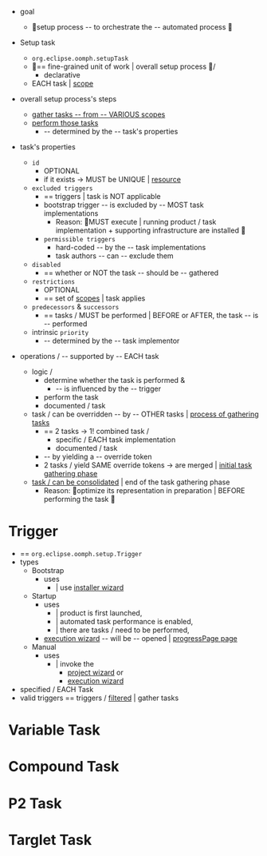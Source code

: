 * goal
  * 👀setup process -- to orchestrate the -- automated process 👀

* Setup task
  * `org.eclipse.oomph.setupTask`
  * 👀== fine-grained unit of work | overall setup process 👀/
    * declarative
  * EACH task | [scope](DocScope.md)
* overall setup process's steps
  * [gather tasks -- from -- VARIOUS scopes](DocTaskComposition.html)
  * [perform those tasks](DocTaskExecution.html)
    * -- determined by the -- task's properties
* task's properties
  * `id`
    * OPTIONAL
    * if it exists -> MUST be UNIQUE | [resource](DocSetupResource.html)
  * `excluded triggers`
    * == triggers | task is NOT applicable 
    * bootstrap trigger -- is excluded by -- MOST task implementations
      * Reason: 🧠MUST execute | running product / task implementation + supporting infrastructure are installed 🧠
    * `permissible triggers`
      * hard-coded -- by the -- task implementations
      * task authors -- can -- exclude them
  * `disabled`
    * == whether or NOT the task -- should be -- gathered
  * `restrictions`
    * OPTIONAL
    * == set of [scopes](DocScope.html) | task applies
  * `predecessors` & `successors`
    * == tasks / MUST be performed | BEFORE or AFTER, the task -- is -- performed
  * intrinsic `priority`
    * -- determined by the -- task implementor
* operations / -- supported by -- EACH task
  * logic / 
    * determine whether the task is performed &
      * -- is influenced by the -- trigger 
    * perform the task
    * documented / task
  * task / can be overridden -- by -- OTHER tasks | [process of gathering tasks](DocTaskComposition.md)
    * == 2 tasks -> 1! combined task /
      * specific / EACH task implementation
      * documented / task
    * -- by yielding a -- override token
    * 2 tasks / yield SAME override tokens -> are merged | [initial task gathering phase](DocTaskComposition.md)
  * [task / can be consolidated](DocTaskComposition.md) | end of the task gathering phase
    * Reason: 🧠optimize its representation in preparation | BEFORE performing the task 🧠

# Trigger

* == `org.eclipse.oomph.setup.Trigger`
* types
  * Bootstrap
    * uses
      * | use [installer wizard](../user/wizard/DocInstallWizard.md)
  * Startup
    * uses
      * | product is first launched,
      * | automated task performance is enabled,
      * | there are tasks / need to be performed,
    * [execution wizard](../user/wizard/DocUpdateWizard.md) -- will be -- opened | [progressPage page](../user/wizard/DocConfirmationPage.md)
  * Manual
    * uses
      * | invoke the
        * [project wizard](../user/wizard/DocImportWizard.md) or
        * [execution wizard](../user/wizard/DocUpdateWizard.md)
* specified / EACH Task 
* valid triggers == triggers / [filtered](DocTaskComposition.md) | gather tasks

# Variable Task

# Compound Task

# P2 Task

# Targlet Task
